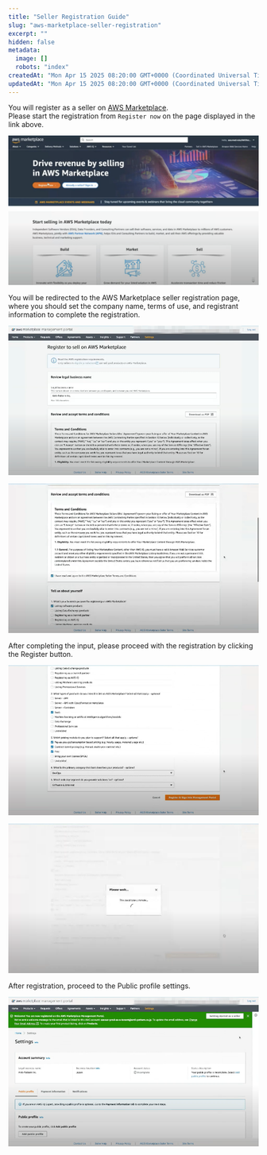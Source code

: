 ```yaml
---
title: "Seller Registration Guide"
slug: "aws-marketplace-seller-registration"
excerpt: ""
hidden: false
metadata:
  image: []
  robots: "index"
createdAt: "Mon Apr 15 2025 08:20:00 GMT+0000 (Coordinated Universal Time)"
updatedAt: "Mon Apr 15 2025 08:20:00 GMT+0000 (Coordinated Universal Time)"
---
```

You will register as a seller on <a href="https://aws.amazon.com/marketplace/partners/management-tour" target="_blank">AWS Marketplace</a>.  
Please start the registration from `Register now` on the page displayed in the link above.

![aws-marketplace-seller-registration-1](/img/part-4/aws-marketplace-integration/aws-marketplace-seller-registration/aws-marketplace-seller-registration-1.png)

You will be redirected to the AWS Marketplace seller registration page, where you should set the company name, terms of use, and registrant information to complete the registration.

![aws-marketplace-seller-registration-2](/img/part-4/aws-marketplace-integration/aws-marketplace-seller-registration/aws-marketplace-seller-registration-2.png)

![aws-marketplace-seller-registration-3](/img/part-4/aws-marketplace-integration/aws-marketplace-seller-registration/aws-marketplace-seller-registration-3.png)


After completing the input, please proceed with the registration by clicking the Register button.

![aws-marketplace-seller-registration-4](/img/part-4/aws-marketplace-integration/aws-marketplace-seller-registration/aws-marketplace-seller-registration-4.png)


![aws-marketplace-seller-registration-5](/img/part-4/aws-marketplace-integration/aws-marketplace-seller-registration/aws-marketplace-seller-registration-5.png)


After registration, proceed to the Public profile settings.

![aws-marketplace-seller-registration-6](/img/part-4/aws-marketplace-integration/aws-marketplace-seller-registration/aws-marketplace-seller-registration-6.png)
